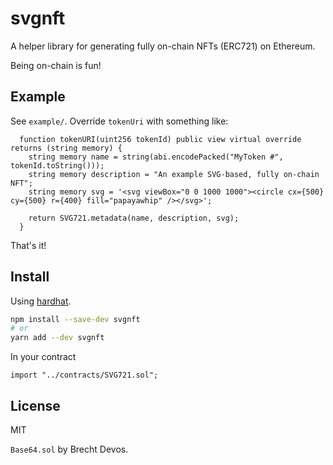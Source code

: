 # svgnft

A helper library for generating fully on-chain NFTs (ERC721) on Ethereum.

Being on-chain is fun!

## Example

See `example/`. Override `tokenUri` with something like:

```solidity
  function tokenURI(uint256 tokenId) public view virtual override returns (string memory) {
    string memory name = string(abi.encodePacked("MyToken #", tokenId.toString()));
    string memory description = "An example SVG-based, fully on-chain NFT";
    string memory svg = '<svg viewBox="0 0 1000 1000"><circle cx={500} cy={500} r={400} fill="papayawhip" /></svg>';

    return SVG721.metadata(name, description, svg);
  }
```

That's it!

## Install

Using [hardhat](https://hardhat.org).

```sh
npm install --save-dev svgnft
# or
yarn add --dev svgnft
```

In your contract

```solidity
import "../contracts/SVG721.sol";
```

## License

MIT

`Base64.sol` by Brecht Devos.
